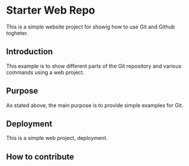 # Starter Web Repo

This is a simple website project for showig how to use Git and Github togheter.

## Introduction

This example is to show different parts of the Git repository and various commands using a web project.

## Purpose

As stated above, the main purpose is to provide simple examples for Git.

## Deployment

This is a simple web project, deployment.

## How to contribute
